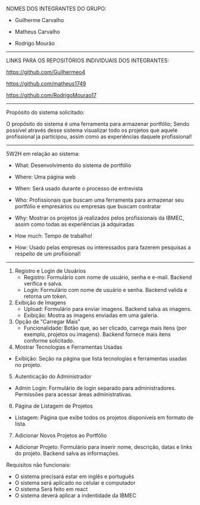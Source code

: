 NOMES DOS INTEGRANTES DO GRUPO:

 - Guilherme Carvalho

 - Matheus Carvalho

 - Rodrigo Mourão
--------------------------------------------------------------------------

LINKS PARA OS REPOSITÓRIOS INDIVIDUAIS DOS INTEGRANTES:

 https://github.com/Guilhermeo4


 https://github.com/matheus1749

 https://github.com/RodrigoMourao17
 
-----------------------------------------------------------------------------------------------------------
Propósito do sistema solicitado:

 O propósito do sistema é uma ferramenta para armazenar portfólio; Sendo possível através desse sistema 
visualizar todo os projetos que aquele profissional ja participou, assim como as experiências daquele profissional!

-----------------------------------------------------------------------------------------------------------
5W2H em relação ao sistema:

 - What: Desenvolvimento do sistema de portfólio

 - Where: Uma página web

 - When: Será usado durante o processo de entrevista

 - Who: Profissionais que buscam uma ferramenta para armazenar seu portfólio e empresários ou empresas que buscam contratar

 - Why: Mostrar os projetos já realizados pelos profissionais da IBMEC, assim como todas as experiências já adquiradas

 - How much: Tempo de trabalho!

 - How: Usado pelas empresas ou interessados para fazerem pesquisas a respeito de um profisional!
---------------------------------------------------------------------------------------------------------------
1. Registro e Login de Usuários
   - Registro: Formulário com nome de usuário, senha e e-mail. Backend verifica e salva.
   - Login: Formulário com nome de usuário e senha. Backend valida e retorna um token.
2. Exibição de Imagens
   - Upload: Formulário para enviar imagens. Backend salva as imagens.
   - Exibição: Mostra as imagens enviadas em uma galeria.
3. Opção de "Carregar Mais"
   - Funcionalidade: Botão que, ao ser clicado, carrega mais itens (por exemplo, projetos ou imagens). Backend fornece mais itens conforme solicitado.
4. Mostrar Tecnologias e Ferramentas Usadas
  - Exibição: Seção na página que lista tecnologias e ferramentas usadas no projeto.
5. Autenticação do Administrador
  - Admin Login: Formulário de login separado para administradores. Permissões para acessar áreas administrativas.
6. Página de Listagem de Projetos
  - Listagem: Página que exibe todos os projetos disponíveis em formato de lista.
7. Adicionar Novos Projetos ao Portfólio
  - Adicionar Projeto: Formulário para inserir nome, descrição, datas e links do projeto. Backend salva as informações.

Requisitos não funcionais:
- O sistema precisará estar em inglês e português
- O sistema será aplicado no celular e computador
- O sistema Será feito em react
- O sistema deverá aplicar a indentidade da IBMEC



